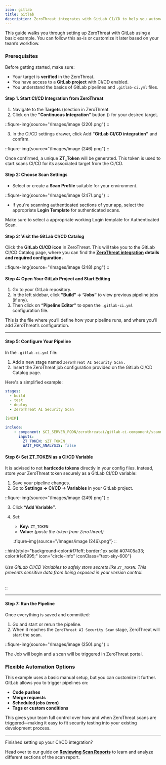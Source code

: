 ```yaml
---
icon: gitlab
title: Gitlab
description: ZeroThreat integrates with GitLab CI/CD to help you automatically run security scans as part of your development pipeline. This ensures that vulnerabilities are detected early—before they make it to production.
---
```




This guide walks you through setting up ZeroThreat with GitLab using a basic example. You can follow this as-is or customize it later based on your team’s workflow.

### Prerequisites

Before getting started, make sure:

* Your target is **verified** in the ZeroThreat.
* You have access to a **GitLab project** with CI/CD enabled.
* You understand the basics of GitLab pipelines and `.gitlab-ci.yml` files.

#### Step 1. Start CI/CD Integration from ZeroThreat <a href="#step-1.-start-ci-cd-integration-from-zerothreat" id="step-1.-start-ci-cd-integration-from-zerothreat"></a>

1. Navigate to the **Targets** (<img src="/Images/image (44).png" alt="" data-size="line">)section in ZeroThreat.
2. Click on the **"Continuous Integration"** button (<img src="/Images/image (218).png" alt="" data-size="line">) for your desired target.

::fiqure-img{source="/Images/image (220).png"}
::
<!-- <figure><img src="https://zerothreat.gitbook.io/~gitbook/image?url=https%3A%2F%2F1825008717-files.gitbook.io%2F%7E%2Ffiles%2Fv0%2Fb%2Fgitbook-x-prod.appspot.com%2Fo%2Fspaces%252Fs6Y7hKb1RwZWFZo4EnUm%252Fuploads%252Fei7GisonjwCf1mmV7dXs%252Fimage.png%3Falt%3Dmedia%26token%3Dad932968-c70e-4c06-96f0-521a8567ec8b&#x26;width=768&#x26;dpr=4&#x26;quality=100&#x26;sign=ae08851f&#x26;sv=2" alt="" width="563"><figcaption></figcaption></figure> -->

3. In the CI/CD settings drawer, click Add **"GitLab CI/CD integration"** and confirm.

::fiqure-img{source="/Images/image (246).png"}
::
<!-- <figure><img src="../../.gitbook/assets/image (224).png" alt="" width="563"><figcaption></figcaption></figure> -->

Once confirmed, a unique **ZT\_Token** will be generated. This token is used to start scans CI/CD for its associated target from the Ci/CD.

#### Step 2: Choose Scan Settings <a href="#step-2-choose-scan-settings" id="step-2-choose-scan-settings"></a>

* Select or create a **Scan Profile** suitable for your environment.

::fiqure-img{source="/Images/image (247).png"}
::
<!-- <figure><img src="../../.gitbook/assets/image (225).png" alt="" width="563"><figcaption></figcaption></figure> -->

* If you're scanning authenticated sections of your app, select the appropriate **Login Template** for authenticated scans.

Make sure to select a appropriate working Login template for Authenticated Scan.

#### Step 3: Visit the GitLab CI/CD Catalog

Click the **GitLab CI/CD icon** in ZeroThreat. This will take you to the GitLab CI/CD Catalog page, where you can find the [**ZeroThreat integration**](https://gitlab.com/explore/catalog/zerothreatai/gitlab-ci-component) **details and required configuration.**

::fiqure-img{source="/Images/image (248).png"}
::
<!-- <figure><img src="../../.gitbook/assets/image (226).png" alt="" width="563"><figcaption></figcaption></figure> -->

#### Step 4: Open Your GitLab Project and Start Editing

1. Go to your GitLab repository.
2. In the left sidebar, click **“Build” → “Jobs”** to view previous pipeline jobs (if any).
3. Then click on **“Pipeline Editor”** to open the `.gitlab-ci.yml` configuration file.

This is the file where you’ll define how your pipeline runs, and where you’ll add ZeroThreat’s configuration.

***

#### Step 5: Configure Your Pipeline

In the `.gitlab-ci.yml` file:

1. Add a new stage named `ZeroThreat AI Security Scan` .
2. Insert the ZeroThreat job configuration provided on the GitLab CI/CD Catalog page.

Here's a simplified example:

```yaml
stages:
  - build
  - test
  - deploy
  - ZeroThreat AI Security Scan

[SNIP]

include:
    - component: $CI_SERVER_FQDN/zerothreatai/gitlab-ci-component/scanner@0.0.3
      inputs:
        ZT_TOKEN: $ZT_TOKEN
        WAIT_FOR_ANALYSIS: false
```

#### Step 6: Set ZT\_TOKEN as a CI/CD Variable

It is advised to not **hardcode tokens** directly in your config files. Instead, store your ZeroThreat token securely as a GitLab CI/CD variable:

1. Save your pipeline changes.
2. Go to **Settings → CI/CD → Variables** in your GitLab project.

::fiqure-img{source="/Images/image (249).png"}
::
<!-- <figure><img src="../../.gitbook/assets/image (227).png" alt="" width="563"><figcaption></figcaption></figure> -->

3. Click **“Add Variable”**.
4.  Set:

    * **Key:** `ZT_TOKEN`
    * **Value:** _(paste the token from ZeroThreat)_


    ::fiqure-img{source="/Images/image (246).png"}
::
    <!-- <figure><img src="../../.gitbook/assets/image (224).png" alt=""><figcaption></figcaption></figure> -->

::hint{style="background-color:#f7fcff; border:1px solid #07405a33; color:#1e6995;" icon="circle-info" iconClass="text-sky-600"}
###### Use GitLab CI/CD Variables to safely store secrets like `ZT_TOKEN`. This prevents sensitive data from being exposed in your version control.
:: 

***

#### Step 7: Run the Pipeline

Once everything is saved and committed:

1. Go and start or rerun the pipeline.
2. When it reaches the `ZeroThreat AI Security Scan` stage, ZeroThreat will start the scan.

::fiqure-img{source="/Images/image (250).png"}
::
<!-- <figure><img src="../../.gitbook/assets/image (228).png" alt="" width="563"><figcaption></figcaption></figure> -->

The Job will begin and a scan will be triggered in ZeroThreat portal.

### Flexible Automation Options

This example uses a basic manual setup, but you can customize it further. GitLab allows you to trigger pipelines on:

* **Code pushes**
* **Merge requests**
* **Scheduled jobs (cron)**
* **Tags or custom conditions**

This gives your team full control over how and when ZeroThreat scans are triggered—making it easy to fit security testing into your existing development process.

***

Finished setting up your CI/CD integration?&#x20;

Head over to our guide on [**Reviewing Scan Reports**](/docs/manage-scans/scan-report) to learn and analyze different sections of the scan report.